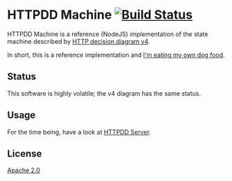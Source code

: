 # HTTPDD Machine [![Build Status][2]][1]

HTTPDD Machine is a reference (NodeJS) implementation
of the state machine described by [HTTP decision diagram v4](https://github.com/for-GET/http-decision-diagram/tree/master/v4).

In short, this is a reference implementation and [I'm eating my own dog food](http://en.wikipedia.org/wiki/Eating_your_own_dog_food).


## Status

This software is highly volatile; the v4 diagram has the same status.


## Usage

For the time being, have a look at [HTTPDD Server](https://github.com/for-GET/server).


## License

[Apache 2.0](LICENSE)


  [1]: https://travis-ci.org/for-GET/machine
  [2]: https://travis-ci.org/for-GET/machine.png
